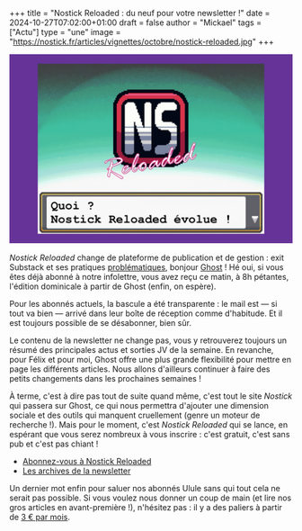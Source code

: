 +++
title = "Nostick Reloaded : du neuf pour votre newsletter !"
date = 2024-10-27T07:02:00+01:00
draft = false
author = "Mickael"
tags = ["Actu"]
type = "une"
image = "https://nostick.fr/articles/vignettes/octobre/nostick-reloaded.jpg"
+++

![Nostick Reloaded](nostick-reloaded.jpg "")

*Nostick Reloaded* change de plateforme de publication et de gestion : exit Substack et ses pratiques [problématiques](https://www.theguardian.com/media/2024/jan/12/casey-newton-quits-substack-nazi-newsletter), bonjour [Ghost](https://reloaded.nostick.fr) ! Hé oui, si vous êtes déjà abonné à notre infolettre, vous avez reçu ce matin, à 8h pétantes, l'édition dominicale à partir de Ghost (enfin, on espère).

Pour les abonnés actuels, la bascule a été transparente : le mail est — si tout va bien — arrivé dans leur boîte de réception comme d'habitude. Et il est toujours possible de se désabonner, bien sûr. 

Le contenu de la newsletter ne change pas, vous y retrouverez toujours un résumé des principales actus et sorties JV de la semaine. En revanche, pour Félix et pour moi, Ghost offre une plus grande flexibilité pour mettre en page les différents articles. Nous allons d'ailleurs continuer à faire des petits changements dans les prochaines semaines !

À terme, c'est à dire pas tout de suite quand même, c'est tout le site *Nostick* qui passera sur Ghost, ce qui nous permettra d'ajouter une dimension sociale et des outils qui manquent cruellement (genre un moteur de recherche !). Mais pour le moment, c'est *Nostick Reloaded* qui se lance, en espérant que vous serez nombreux à vous inscrire : c'est gratuit, c'est sans pub et c'est pas chiant !

- [Abonnez-vous à Nostick Reloaded](https://reloaded.nostick.fr)
- [Les archives de la newsletter](https://reloaded.nostick.fr/page/2/)

Un dernier mot enfin pour saluer nos abonnés Ulule sans qui tout cela ne serait pas possible. Si vous voulez nous donner un coup de main (et lire nos gros articles en avant-première !), n'hésitez pas : il y a des paliers à partir de [3 € par mois](https://fr.ulule.com/nostick/).